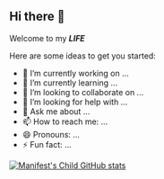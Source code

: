 ## Hi there 👋
Welcome to my ___LIFE___

Here are some ideas to get you started:

- 🔭 I’m currently working on ...
- 🌱 I’m currently learning ...
- 👯 I’m looking to collaborate on ...
- 🤔 I’m looking for help with ...
- 💬 Ask me about ...
- 📫 How to reach me: ...
- 😄 Pronouns: ...
- ⚡ Fun fact: ...

[![Manifest's Child GitHub stats](https://manifest-son.vercel/api?username=Manifest-Son)](https://manifest-son.vercel/api?username=Manifest-Son)
